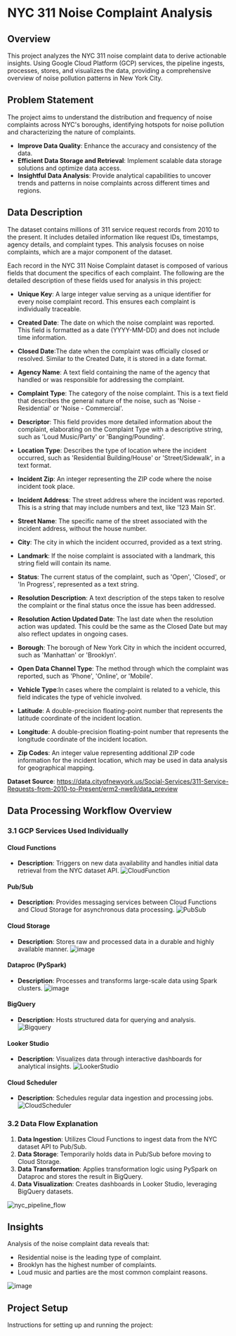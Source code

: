# NYC 311 Noise Complaint Analysis

## Overview
This project analyzes the NYC 311 noise complaint data to derive actionable insights. Using Google Cloud Platform (GCP) services, the pipeline ingests, processes, stores, and visualizes the data, providing a comprehensive overview of noise pollution patterns in New York City.

## Problem Statement
The project aims to understand the distribution and frequency of noise complaints across NYC's boroughs, identifying hotspots for noise pollution and characterizing the nature of complaints.

- **Improve Data Quality**: Enhance the accuracy and consistency of the data.
- **Efficient Data Storage and Retrieval**: Implement scalable data storage solutions and optimize data access.
- **Insightful Data Analysis**: Provide analytical capabilities to uncover trends and patterns in noise complaints across different times and regions.

## Data Description
The dataset contains millions of 311 service request records from 2010 to the present. It includes detailed information like request IDs, timestamps, agency details, and complaint types. This analysis focuses on noise complaints, which are a major component of the dataset.

Each record in the NYC 311 Noise Complaint dataset is composed of various fields that document the specifics of each complaint. The following are the detailed description of these fields used for analysis in this project: 

- **Unique Key**: A large integer value serving as a unique identifier for every noise complaint record. This ensures each complaint is individually traceable.

- **Created Date**: The date on which the noise complaint was reported. This field is formatted as a date (YYYY-MM-DD) and does not include time information.

- **Closed Date**:The date when the complaint was officially closed or resolved. Similar to the Created Date, it is stored in a date format.

- **Agency Name**: A text field containing the name of the agency that handled or was responsible for addressing the complaint.

- **Complaint Type**: The category of the noise complaint. This is a text field that describes the general nature of the noise, such as 'Noise - Residential' or 'Noise - Commercial'.

- **Descriptor**: This field provides more detailed information about the complaint, elaborating on the Complaint Type with a descriptive string, such as 'Loud Music/Party' or 'Banging/Pounding'.

- **Location Type**: Describes the type of location where the incident occurred, such as 'Residential Building/House' or 'Street/Sidewalk', in a text format.

- **Incident Zip**: An integer representing the ZIP code where the noise incident took place.

- **Incident Address**: The street address where the incident was reported. This is a string that may include numbers and text, like '123 Main St'.

- **Street Name**: The specific name of the street associated with the incident address, without the house number.

- **City**: The city in which the incident occurred, provided as a text string.

- **Landmark**: If the noise complaint is associated with a landmark, this string field will contain its name.

- **Status**: The current status of the complaint, such as 'Open', 'Closed', or 'In Progress', represented as a text string.

- **Resolution Description**: A text description of the steps taken to resolve the complaint or the final status once the issue has been addressed.

- **Resolution Action Updated Date**: The last date when the resolution action was updated. This could be the same as the Closed Date but may also reflect updates in ongoing cases.

- **Borough**: The borough of New York City in which the incident occurred, such as 'Manhattan' or 'Brooklyn'.

- **Open Data Channel Type**: The method through which the complaint was reported, such as 'Phone', 'Online', or 'Mobile'.

- **Vehicle Type**:In cases where the complaint is related to a vehicle, this field indicates the type of vehicle involved.

- **Latitude**: A double-precision floating-point number that represents the latitude coordinate of the incident location.

- **Longitude**: A double-precision floating-point number that represents the longitude coordinate of the incident location.

- **Zip Codes**: An integer value representing additional ZIP code information for the incident location, which may be used in data analysis for geographical mapping.

**Dataset Source**: https://data.cityofnewyork.us/Social-Services/311-Service-Requests-from-2010-to-Present/erm2-nwe9/data_preview

## Data Processing Workflow Overview

### 3.1 GCP Services Used Individually

#### Cloud Functions
- **Description**: Triggers on new data availability and handles initial data retrieval from the NYC dataset API.
![CloudFunction](https://github.com/pgrarchives/GCP_DATA_PIPELINE/assets/112724112/db16b9e3-3499-45cf-ad80-14380fc41fa2)

#### Pub/Sub
- **Description**: Provides messaging services between Cloud Functions and Cloud Storage for asynchronous data processing.
![PubSub](https://github.com/pgrarchives/GCP_DATA_PIPELINE/assets/112724112/13e0389a-63ab-42f9-9043-8690ba98eb1e)

#### Cloud Storage
- **Description**: Stores raw and processed data in a durable and highly available manner.
![image](https://github.com/pgrarchives/GCP_DATA_PIPELINE/assets/112724112/2433b068-f6c3-4eaa-af08-2e9e9457d253)

#### Dataproc (PySpark)
- **Description**: Processes and transforms large-scale data using Spark clusters.
![image](https://github.com/pgrarchives/GCP_DATA_PIPELINE/assets/112724112/f71ca0d9-5ead-46fe-888b-e1d83f5d1c33)

#### BigQuery
- **Description**: Hosts structured data for querying and analysis.
![Bigquery](https://github.com/pgrarchives/GCP_DATA_PIPELINE/assets/112724112/e5e7de70-5b0d-4852-bfcb-9dc08269d224)

#### Looker Studio
- **Description**: Visualizes data through interactive dashboards for analytical insights.
![LookerStudio](https://github.com/pgrarchives/GCP_DATA_PIPELINE/assets/112724112/d37e437e-0cc8-4c2f-8f3b-060bce6eb083)

#### Cloud Scheduler
- **Description**: Schedules regular data ingestion and processing jobs.
![CloudScheduler](https://github.com/pgrarchives/GCP_DATA_PIPELINE/assets/112724112/c3e89869-b14b-476f-8457-a033a2249897)


### 3.2 Data Flow Explanation

1. **Data Ingestion**: Utilizes Cloud Functions to ingest data from the NYC dataset API to Pub/Sub.
2. **Data Storage**: Temporarily holds data in Pub/Sub before moving to Cloud Storage.
3. **Data Transformation**: Applies transformation logic using PySpark on Dataproc and stores the result in BigQuery.
4. **Data Visualization**: Creates dashboards in Looker Studio, leveraging BigQuery datasets.

![nyc_pipeline_flow](https://github.com/pgrarchives/GCP_DATA_PIPELINE/assets/112724112/e34a760f-a79b-4058-ab81-0157f1dd6c60)


## Insights

Analysis of the noise complaint data reveals that:

- Residential noise is the leading type of complaint.
- Brooklyn has the highest number of complaints.
- Loud music and parties are the most common complaint reasons.

![image](https://github.com/pgrarchives/GCP_DATA_PIPELINE/assets/112724112/60e534d4-9319-45cc-9e9a-8ffc8a0e8109)

## Project Setup

Instructions for setting up and running the project:

